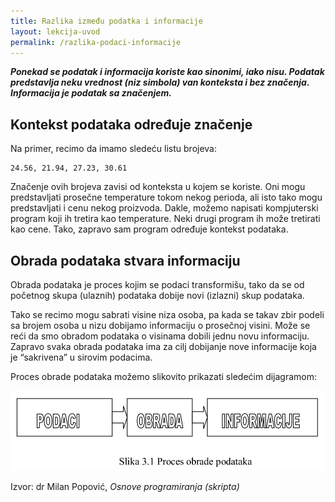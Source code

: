 ```yaml
---
title: Razlika između podatka i informacije
layout: lekcija-uvod
permalink: /razlika-podaci-informacije
---
```


***Ponekad se podatak i informacija koriste kao sinonimi, iako nisu. Podatak predstavlja neku vrednost (niz simbola) van konteksta i bez značenja. Informacija je podatak sa značenjem.***

## Kontekst podataka određuje značenje

Na primer, recimo da imamo sledeću listu brojeva:
```
24.56, 21.94, 27.23, 30.61
```
Značenje ovih brojeva zavisi od konteksta u kojem se koriste. Oni mogu predstavljati prosečne temperature tokom nekog perioda, ali isto tako mogu predstavljati i cenu nekog proizvoda. Dakle, možemo napisati kompjuterski program koji ih tretira kao temperature. Neki drugi program ih može tretirati kao cene. Tako, zapravo sam program određuje kontekst podataka.

## Obrada podataka stvara informaciju

Obrada podataka je proces kojim se podaci transformišu, tako da se od početnog skupa (ulaznih) podataka dobije novi (izlazni) skup podataka.

Tako se recimo mogu sabrati visine niza osoba, pa kada se takav zbir podeli sa brojem osoba u nizu dobijamo informaciju o prosečnoj visini. Može se reći da smo obradom podataka o visinama dobili jednu novu informaciju. Zapravo svaka obrada podataka ima za cilj dobijanje nove informacije koja je “sakrivena” u sirovim podacima.

Proces obrade podataka možemo slikovito prikazati sledećim dijagramom:

![](/images/koncepti/podaci/obrada-podataka.png)

Izvor: dr Milan Popović, *Osnove programiranja (skripta)*
